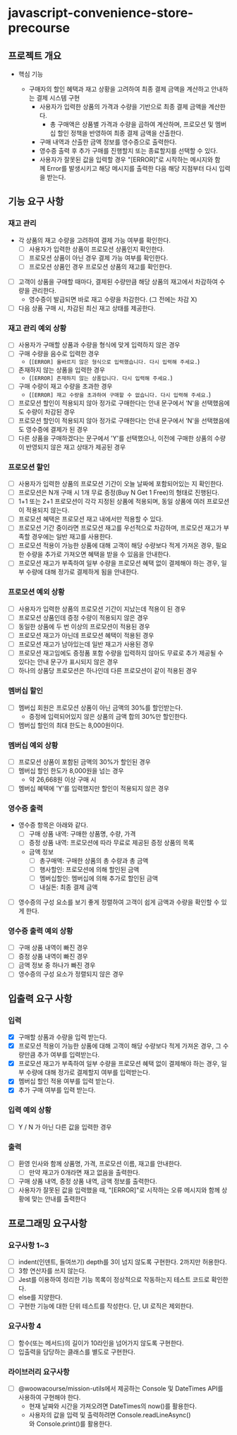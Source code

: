 # javascript-convenience-store-precourse

## 프로젝트 개요

- 핵심 기능

  - 구매자의 할인 혜택과 재고 상황을 고려하여 최종 결제 금액을 계산하고 안내하는 결제 시스템 구현
    - 사용자가 입력한 상품의 가격과 수량을 기반으로 최종 결제 금액을 계산한다.
      - 총 구매액은 상품별 가격과 수량을 곱하여 계산하며, 프로모션 및 멤버십 할인 정책을 반영하여 최종 결제 금액을 산출한다.
    - 구매 내역과 산출한 금액 정보를 영수증으로 출력한다.
    - 영수증 출력 후 추가 구매를 진행할지 또는 종료할지를 선택할 수 있다.
    - 사용자가 잘못된 값을 입력할 경우 "[ERROR]"로 시작하는 메시지와 함께 Error를 발생시키고 해당 메시지를 출력한 다음 해당 지점부터 다시 입력을 받는다.

## 기능 요구 사항

### 재고 관리

- 각 상품의 재고 수량을 고려하여 결제 가능 여부를 확인한다.
  - [ ] 사용자가 입력한 상품이 프로모션 상품인지 확인한다.
  - [ ] 프로모션 상품이 아닌 경우 결제 가능 여부를 확인한다.
  - [ ] 프로모션 상품인 경우 프로모션 상품의 재고를 확인한다.
- [ ] 고객이 상품을 구매할 때마다, 결제된 수량만큼 해당 상품의 재고에서 차감하여 수량을 관리한다.
  - 영수증이 발급되면 바로 재고 수량을 차감한다. (그 전에는 차감 X)
- [ ] 다음 상품 구매 시, 차감된 최신 재고 상태를 제공한다.

### 재고 관리 예외 상황

- [ ] 사용자가 구매할 상품과 수량을 형식에 맞게 입력하지 않은 경우
- [ ] 구매 수량을 음수로 입력한 경우
  - (`[ERROR] 올바르지 않은 형식으로 입력했습니다. 다시 입력해 주세요.`)
- [ ] 존재하지 않는 상품을 입력한 경우
  - (`[ERROR] 존재하지 않는 상품입니다. 다시 입력해 주세요.`)
- [ ] 구매 수량이 재고 수량을 초과한 경우
  - (`[ERROR] 재고 수량을 초과하여 구매할 수 없습니다. 다시 입력해 주세요.`)
- [ ] 프로모션 할인이 적용되지 않아 정가로 구매한다는 안내 문구에서 ‘N'을 선택했음에도 수량이 차감된 경우
- [ ] 프로모션 할인이 적용되지 않아 정가로 구매한다는 안내 문구에서 ‘N'을 선택했음에도 영수증에 결제가 된 경우
- [ ] 다른 상품을 구매하겠다는 문구에서 'Y'를 선택했으나, 이전에 구매한 상품의 수량이 반영되지 않은 재고 상태가 제공된 경우

### 프로모션 할인

- [ ] 사용자가 입력한 상품의 프로모션 기간이 오늘 날짜에 포함되어있는 지 확인한다.
- [ ] 프로모션은 N개 구매 시 1개 무료 증정(Buy N Get 1 Free)의 형태로 진행된다.
- [ ] 1+1 또는 2+1 프로모션이 각각 지정된 상품에 적용되며, 동일 상품에 여러 프로모션이 적용되지 않는다.
- [ ] 프로모션 혜택은 프로모션 재고 내에서만 적용할 수 있다.
- [ ] 프로모션 기간 중이라면 프로모션 재고를 우선적으로 차감하며, 프로모션 재고가 부족할 경우에는 일반 재고를 사용한다.
- [ ] 프로모션 적용이 가능한 상품에 대해 고객이 해당 수량보다 적게 가져온 경우, 필요한 수량을 추가로 가져오면 혜택을 받을 수 있음을 안내한다.
- [ ] 프로모션 재고가 부족하여 일부 수량을 프로모션 혜택 없이 결제해야 하는 경우, 일부 수량에 대해 정가로 결제하게 됨을 안내한다.

### 프로모션 예외 상황

- [ ] 사용자가 입력한 상품의 프로모션 기간이 지났는데 적용이 된 경우
- [ ] 프로모션 상품인데 증정 수량이 적용되지 않은 경우
- [ ] 동일한 상품에 두 번 이상의 프로모션이 적용된 경우
- [ ] 프로모션 재고가 아닌데 프로모션 혜택이 적용된 경우
- [ ] 프로모션 재고가 남아있는데 일반 재고가 사용된 경우
- [ ] 프로모션 재고임에도 증정품 포함 수량을 입력하지 않아도 무료로 추가 제공될 수 있다는 안내 문구가 표시되지 않은 경우
- [ ] 하나의 상품당 프로모션은 하나인데 다른 프로모션이 같이 적용된 경우

### 멤버십 할인

- [ ] 멤버십 회원은 프로모션 상품이 아닌 금액의 30%를 할인받는다.
  - 증정에 입력되어있지 않은 상품의 금액 합의 30%만 할인한다.
- [ ] 멤버십 할인의 최대 한도는 8,000원이다.

### 멤버십 예외 상황

- [ ] 프로모션 상품이 포함된 금액의 30%가 할인된 경우
- [ ] 멤버십 할인 한도가 8,000원을 넘는 경우
  - 약 26,668원 이상 구매 시
- [ ] 멤버십 혜택에 'Y'를 입력했지만 할인이 적용되지 않은 경우

### 영수증 출력

- 영수증 항목은 아래와 같다.
  - [ ] 구매 상품 내역: 구매한 상품명, 수량, 가격
  - [ ] 증정 상품 내역: 프로모션에 따라 무료로 제공된 증정 상품의 목록
  - 금액 정보
    - [ ] 총구매액: 구매한 상품의 총 수량과 총 금액
    - [ ] 행사할인: 프로모션에 의해 할인된 금액
    - [ ] 멤버십할인: 멤버십에 의해 추가로 할인된 금액
    - [ ] 내실돈: 최종 결제 금액
- [ ] 영수증의 구성 요소를 보기 좋게 정렬하여 고객이 쉽게 금액과 수량을 확인할 수 있게 한다.

### 영수증 출력 예외 상황

- [ ] 구매 상품 내역이 빠진 경우
- [ ] 증정 상품 내역이 빠진 경우
- [ ] 금액 정보 중 하나가 빠진 경우
- [ ] 영수증의 구성 요소가 정렬되지 않은 경우

## 입출력 요구 사항

### 입력

- [x] 구매할 상품과 수량을 입력 받는다.
- [x] 프로모션 적용이 가능한 상품에 대해 고객이 해당 수량보다 적게 가져온 경우, 그 수량만큼 추가 여부를 입력받는다.
- [x] 프로모션 재고가 부족하여 일부 수량을 프로모션 혜택 없이 결제해야 하는 경우, 일부 수량에 대해 정가로 결제할지 여부를 입력받는다.
- [x] 멤버십 할인 적용 여부를 입력 받는다.
- [x] 추가 구매 여부를 입력 받는다.

### 입력 예외 상황

- [ ] Y / N 가 아닌 다른 값을 입력한 경우

### 출력

- [ ] 환영 인사와 함께 상품명, 가격, 프로모션 이름, 재고를 안내한다.
  - [ ] 만약 재고가 0개라면 재고 없음을 출력한다.
- [ ] 구매 상품 내역, 증정 상품 내역, 금액 정보를 출력한다.
- [ ] 사용자가 잘못된 값을 입력했을 때, "[ERROR]"로 시작하는 오류 메시지와 함께 상황에 맞는 안내를 출력한다

## 프로그래밍 요구사항

### 요구사항 1~3

- [ ] indent(인덴트, 들여쓰기) depth를 3이 넘지 않도록 구현한다. 2까지만 허용한다.
- [ ] 3항 연산자를 쓰지 않는다.
- [ ] Jest를 이용하여 정리한 기능 목록이 정상적으로 작동하는지 테스트 코드로 확인한다.
- [ ] else를 지양한다.
- [ ] 구현한 기능에 대한 단위 테스트를 작성한다. 단, UI 로직은 제외한다.

### 요구사항 4

- [ ] 함수(또는 메서드)의 길이가 10라인을 넘어가지 않도록 구현한다.
- [ ] 입출력을 담당하는 클래스를 별도로 구현한다.

### 라이브러리 요구사항

- [ ] @woowacourse/mission-utils에서 제공하는 Console 및 DateTimes API를 사용하여 구현해야 한다.
  - 현재 날짜와 시간을 가져오려면 DateTimes의 now()를 활용한다.
  - 사용자의 값을 입력 및 출력하려면 Console.readLineAsync()와 Console.print()를 활용한다.
